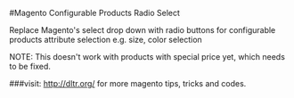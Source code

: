 #Magento Configurable Products Radio Select

Replace Magento's select drop down with radio buttons for configurable products attribute selection e.g. size, color selection

NOTE: This doesn't work with products with special price yet, which needs to be fixed.

###visit: http://dltr.org/ for more magento tips, tricks and codes.
